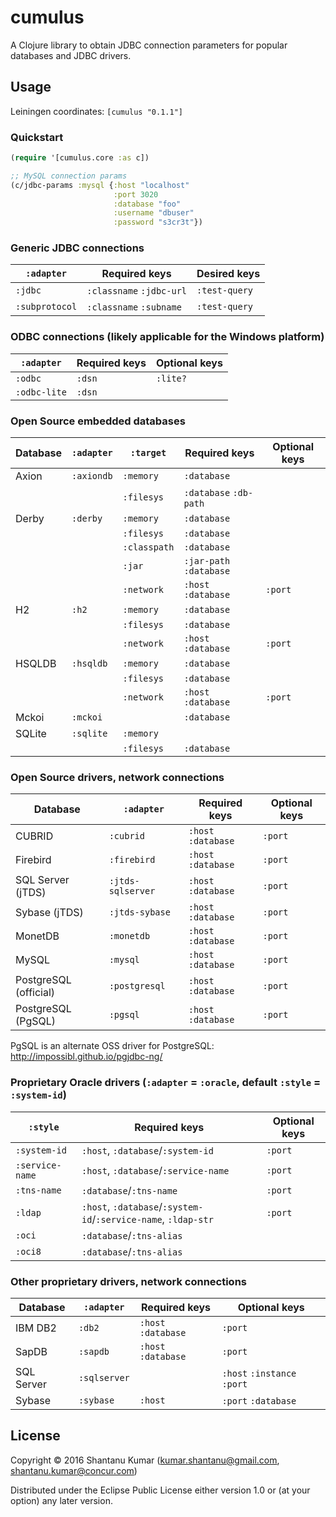 # cumulus

A Clojure library to obtain JDBC connection parameters for popular databases and JDBC drivers.


## Usage

Leiningen coordinates: `[cumulus "0.1.1"]`


### Quickstart

```clojure
(require '[cumulus.core :as c])

;; MySQL connection params
(c/jdbc-params :mysql {:host "localhost"
                       :port 3020
                       :database "foo"
                       :username "dbuser"
                       :password "s3cr3t"})
```


### Generic JDBC connections

| `:adapter`     | Required keys            | Desired keys  |
|----------------|--------------------------|---------------|
| `:jdbc`        | `:classname` `:jdbc-url` | `:test-query` |
| `:subprotocol` | `:classname` `:subname`  | `:test-query` |


### ODBC connections (likely applicable for the Windows platform)

| `:adapter`   | Required keys | Optional keys |
|--------------|---------------|---------------|
| `:odbc`      | `:dsn`        | `:lite?`      |
| `:odbc-lite` | `:dsn`        |               |


### Open Source embedded databases

| Database | `:adapter` | `:target`  | Required keys           | Optional keys |
|----------|------------|------------|-------------------------|---------------|
| Axion    | `:axiondb` | `:memory`  | `:database`             |               |
|          |            | `:filesys` | `:database` `:db-path`  |               |
| Derby    | `:derby`   | `:memory`  | `:database`             |               |
|          |            | `:filesys` | `:database`             |               |
|          |            |`:classpath`| `:database`             |               |
|          |            | `:jar`     | `:jar-path` `:database` |               |
|          |            | `:network` | `:host` `:database`     | `:port`       |
| H2       | `:h2`      | `:memory`  | `:database`             |               |
|          |            | `:filesys` | `:database`             |               |
|          |            | `:network` | `:host` `:database`     | `:port`       |
| HSQLDB   | `:hsqldb`  | `:memory`  | `:database`             |               |
|          |            | `:filesys` | `:database`             |               |
|          |            | `:network` | `:host` `:database`     | `:port`       |
| Mckoi    | `:mckoi`   |            | `:database`             |               |
| SQLite   | `:sqlite`  | `:memory`  |                         |               |
|          |            | `:filesys` | `:database`             |               |


### Open Source drivers, network connections

| Database             | `:adapter`        | Required keys       | Optional keys |
|----------------------|-------------------|---------------------|---------------|
| CUBRID               | `:cubrid`         | `:host` `:database` | `:port`       |
| Firebird             | `:firebird`       | `:host` `:database` | `:port`       |
| SQL Server (jTDS)    | `:jtds-sqlserver` | `:host` `:database` | `:port`       |
| Sybase (jTDS)        | `:jtds-sybase`    | `:host` `:database` | `:port`       |
| MonetDB              | `:monetdb`        | `:host` `:database` | `:port`       |
| MySQL                | `:mysql`          | `:host` `:database` | `:port`       |
| PostgreSQL (official)| `:postgresql`     | `:host` `:database` | `:port`       |
| PostgreSQL (PgSQL)   | `:pgsql`          | `:host` `:database` | `:port`       |

PgSQL is an alternate OSS driver for PostgreSQL: http://impossibl.github.io/pgjdbc-ng/


### Proprietary Oracle drivers (`:adapter` = `:oracle`, default `:style` = `:system-id`)

|`:style`       | Required keys                       | Optional keys |
|---------------|-------------------------------------|---------------|
|`:system-id`   | `:host`, `:database`/`:system-id`   | `:port`       |
|`:service-name`| `:host`, `:database`/`:service-name`| `:port`       |
|`:tns-name`    | `:database`/`:tns-name`             | `:port`       |
|`:ldap`        | `:host`, `:database`/`:system-id`/`:service-name`, `:ldap-str` | `:port` |
|`:oci`         | `:database`/`:tns-alias`            |               |
|`:oci8`        | `:database`/`:tns-alias`            |               |


### Other proprietary drivers, network connections

| Database   | `:adapter`   | Required keys                    | Optional keys |
|------------|--------------|----------------------------------|---------------|
| IBM DB2    | `:db2`       | `:host` `:database`              | `:port`       |
| SapDB      | `:sapdb`     | `:host` `:database`              | `:port`       |
| SQL Server | `:sqlserver` |                                  | `:host` `:instance` `:port` |
| Sybase     | `:sybase`    | `:host`                          | `:port` `:database` |



## License

Copyright © 2016 Shantanu Kumar (kumar.shantanu@gmail.com, shantanu.kumar@concur.com)

Distributed under the Eclipse Public License either version 1.0 or (at
your option) any later version.
